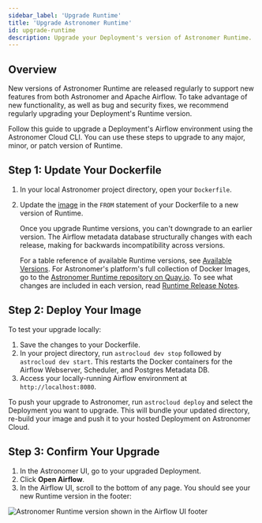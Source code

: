 ```yaml
---
sidebar_label: 'Upgrade Runtime'
title: 'Upgrade Astronomer Runtime'
id: upgrade-runtime
description: Upgrade your Deployment's version of Astronomer Runtime.
---
```


## Overview

New versions of Astronomer Runtime are released regularly to support new features from both Astronomer and Apache Airflow. To take advantage of new functionality, as well as bug and security fixes, we recommend regularly upgrading your Deployment's Runtime version.

Follow this guide to upgrade a Deployment's Airflow environment using the Astronomer Cloud CLI. You can use these steps to upgrade to any major, minor, or patch version of Runtime.

## Step 1: Update Your Dockerfile

1. In your local Astronomer project directory, open your `Dockerfile`.
2. Update the [image](runtime-version-lifecycle-policy.md#runtime-images) in the `FROM` statement of your Dockerfile to a new version of Runtime.

    Once you upgrade Runtime versions, you can't downgrade to an earlier version. The Airflow metadata database structurally changes with each release, making for backwards incompatibility across versions.

    For a table reference of available Runtime versions, see [Available Versions](runtime-version-lifecycle-policy.md#available-runtime-versions). For Astronomer's platform's full collection of Docker Images, go to the [Astronomer Runtime repository on Quay.io](https://quay.io/repository/astronomer/astro-runtime?tab=tags). To see what changes are included in each version, read [Runtime Release Notes](runtime-release-notes.md).

## Step 2: Deploy Your Image

To test your upgrade locally:

1. Save the changes to your Dockerfile.
2. In your project directory, run `astrocloud dev stop` followed by `astrocloud dev start`. This restarts the Docker containers for the Airflow Webserver, Scheduler, and Postgres Metadata DB.
3. Access your locally-running Airflow environment at `http://localhost:8080`.

To push your upgrade to Astronomer, run `astrocloud deploy` and select the Deployment you want to upgrade. This will bundle your updated directory, re-build your image and push it to your hosted Deployment on Astronomer Cloud.

## Step 3: Confirm Your Upgrade

1. In the Astronomer UI, go to your upgraded Deployment.
2. Click **Open Airflow**.
3. In the Airflow UI, scroll to the bottom of any page. You should see your new Runtime version in the footer:

<div class="text--center">
  <img src="/img/docs/version-footer.png" alt="Astronomer Runtime version shown in the Airflow UI footer" />
</div>

